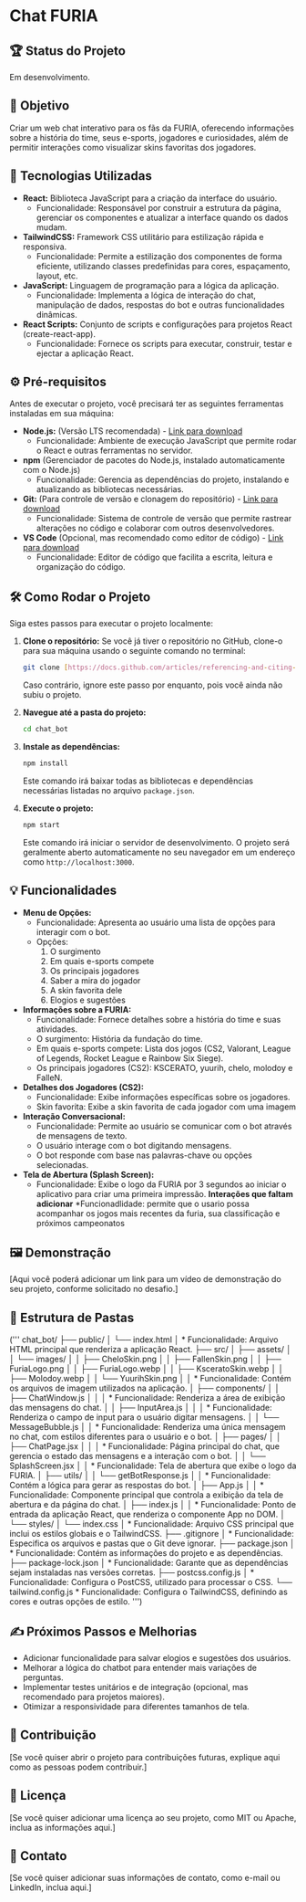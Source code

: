 # Chat FURIA 

## 🏆 Status do Projeto

Em desenvolvimento.

## 🎯 Objetivo

Criar um web chat interativo para os fãs da FURIA, oferecendo informações sobre a história do time, seus e-sports, jogadores e curiosidades, além de permitir interações como visualizar skins favoritas dos jogadores.

## 🚀 Tecnologias Utilizadas

-   **React:** Biblioteca JavaScript para a criação da interface do usuário.
    * Funcionalidade: Responsável por construir a estrutura da página, gerenciar os componentes e atualizar a interface quando os dados mudam.
-   **TailwindCSS:** Framework CSS utilitário para estilização rápida e responsiva.
    * Funcionalidade: Permite a estilização dos componentes de forma eficiente, utilizando classes predefinidas para cores, espaçamento, layout, etc.
-   **JavaScript:** Linguagem de programação para a lógica da aplicação.
    * Funcionalidade: Implementa a lógica de interação do chat, manipulação de dados, respostas do bot e outras funcionalidades dinâmicas.
-   **React Scripts:** Conjunto de scripts e configurações para projetos React (create-react-app).
    * Funcionalidade: Fornece os scripts para executar, construir, testar e ejectar a aplicação React.

## ⚙️ Pré-requisitos

Antes de executar o projeto, você precisará ter as seguintes ferramentas instaladas em sua máquina:

-   **Node.js:** (Versão LTS recomendada) - [Link para download](https://nodejs.org/)
    * Funcionalidade: Ambiente de execução JavaScript que permite rodar o React e outras ferramentas no servidor.
-   **npm** (Gerenciador de pacotes do Node.js, instalado automaticamente com o Node.js)
    * Funcionalidade: Gerencia as dependências do projeto, instalando e atualizando as bibliotecas necessárias.
-   **Git:** (Para controle de versão e clonagem do repositório) - [Link para download](https://git-scm.com/)
    * Funcionalidade: Sistema de controle de versão que permite rastrear alterações no código e colaborar com outros desenvolvedores.
-   **VS Code** (Opcional, mas recomendado como editor de código) - [Link para download](https://code.visualstudio.com/)
    * Funcionalidade: Editor de código que facilita a escrita, leitura e organização do código.

## 🛠️ Como Rodar o Projeto

Siga estes passos para executar o projeto localmente:

1.  **Clone o repositório:**
    Se você já tiver o repositório no GitHub, clone-o para sua máquina usando o seguinte comando no terminal:
    ```bash
    git clone [https://docs.github.com/articles/referencing-and-citing-content](https://docs.github.com/articles/referencing-and-citing-content)
    ```
    Caso contrário, ignore este passo por enquanto, pois você ainda não subiu o projeto.

2.  **Navegue até a pasta do projeto:**
    ```bash
    cd chat_bot
    ```

3.  **Instale as dependências:**
    ```bash
    npm install
    ```
    Este comando irá baixar todas as bibliotecas e dependências necessárias listadas no arquivo `package.json`.

4.  **Execute o projeto:**
    ```bash
    npm start
    ```
    Este comando irá iniciar o servidor de desenvolvimento. O projeto será geralmente aberto automaticamente no seu navegador em um endereço como `http://localhost:3000`.

## 💡 Funcionalidades

-   **Menu de Opções:**
    * Funcionalidade: Apresenta ao usuário uma lista de opções para interagir com o bot.
    * Opções:
        1.  O surgimento
        2.  Em quais e-sports compete
        3.  Os principais jogadores
        4.  Saber a mira do jogador
        5.  A skin favorita dele
        6.  Elogios e sugestões
-   **Informações sobre a FURIA:**
    * Funcionalidade: Fornece detalhes sobre a história do time e suas atividades.
    * O surgimento: História da fundação do time.
    * Em quais e-sports compete: Lista dos jogos (CS2, Valorant, League of Legends, Rocket League e Rainbow Six Siege).
    * Os principais jogadores (CS2): KSCERATO, yuurih, chelo, molodoy e FalleN.
-   **Detalhes dos Jogadores (CS2):**
    * Funcionalidade: Exibe informações específicas sobre os jogadores.
    * Skin favorita: Exibe a skin favorita de cada jogador com uma imagem
-   **Interação Conversacional:**
    * Funcionalidade: Permite ao usuário se comunicar com o bot através de mensagens de texto.
    * O usuário interage com o bot digitando mensagens.
    * O bot responde com base nas palavras-chave ou opções selecionadas.
-   **Tela de Abertura (Splash Screen):**
    * Funcionalidade: Exibe o logo da FURIA por 3 segundos ao iniciar o aplicativo para criar uma primeira impressão.
    **Interações que faltam adicionar**
    *Funcionadlidade: permite que o usario possa acompanhar os jogos mais recentes da furia, sua classificação e próximos campeonatos 

## 🖼️ Demonstração

[Aqui você poderá adicionar um link para um vídeo de demonstração do seu projeto, conforme solicitado no desafio.]

## 📂 Estrutura de Pastas
('''
chat_bot/
├── public/
│   └── index.html
│       * Funcionalidade: Arquivo HTML principal que renderiza a aplicação React.
├── src/
│   ├── assets/
│   │   └── images/
│   │       ├── CheloSkin.png
│   │       ├── FallenSkin.png
│   │       ├── FuriaLogo.png
│   │       ├── FuriaLogo.webp
│   │       ├── KsceratoSkin.webp
│   │       ├── Molodoy.webp
│   │       └── YuurihSkin.png
│   │           * Funcionalidade: Contém os arquivos de imagem utilizados na aplicação.
│   ├── components/
│   │   ├── ChatWindow.js
│   │   │   * Funcionalidade: Renderiza a área de exibição das mensagens do chat.
│   │   ├── InputArea.js
│   │   │   * Funcionalidade: Renderiza o campo de input para o usuário digitar mensagens.
│   │   └── MessageBubble.js
│   │       * Funcionalidade: Renderiza uma única mensagem no chat, com estilos diferentes para o usuário e o bot.
│   ├── pages/
│   │   ├── ChatPage.jsx
│   │   │   * Funcionalidade: Página principal do chat, que gerencia o estado das mensagens e a interação com o bot.
│   │   └── SplashScreen.jsx
│   │       * Funcionalidade: Tela de abertura que exibe o logo da FURIA.
│   ├── utils/
│   │   └── getBotResponse.js
│   │       * Funcionalidade: Contém a lógica para gerar as respostas do bot.
│   ├── App.js
│   │   * Funcionalidade: Componente principal que controla a exibição da tela de abertura e da página do chat.
│   ├── index.js
│   │   * Funcionalidade: Ponto de entrada da aplicação React, que renderiza o componente App no DOM.
│   └── styles/
│       └── index.css
│           * Funcionalidade: Arquivo CSS principal que inclui os estilos globais e o TailwindCSS.
├── .gitignore
│   * Funcionalidade: Especifica os arquivos e pastas que o Git deve ignorar.
├── package.json
│   * Funcionalidade: Contém as informações do projeto e as dependências.
├── package-lock.json
│   * Funcionalidade: Garante que as dependências sejam instaladas nas versões corretas.
├── postcss.config.js
│   * Funcionalidade: Configura o PostCSS, utilizado para processar o CSS.
└── tailwind.config.js
    * Funcionalidade: Configura o TailwindCSS, definindo as cores e outras opções de estilo.
''')




## ✍️ Próximos Passos e Melhorias

-   Adicionar funcionalidade para salvar elogios e sugestões dos usuários.
-   Melhorar a lógica do chatbot para entender mais variações de perguntas.
-   Implementar testes unitários e de integração (opcional, mas recomendado para projetos maiores).
-   Otimizar a responsividade para diferentes tamanhos de tela.

## 🤝 Contribuição

[Se você quiser abrir o projeto para contribuições futuras, explique aqui como as pessoas podem contribuir.]

## 📄 Licença

[Se você quiser adicionar uma licença ao seu projeto, como MIT ou Apache, inclua as informações aqui.]

## 📧 Contato

[Se você quiser adicionar suas informações de contato, como e-mail ou LinkedIn, inclua aqui.]




